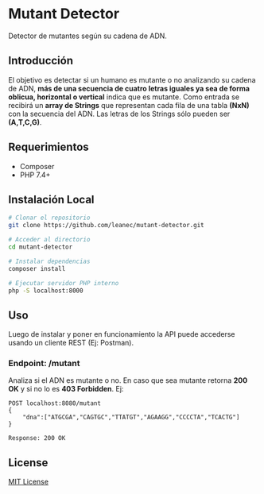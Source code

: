 # Mutant Detector

Detector de mutantes según su cadena de ADN.

## Introducción
El objetivo es detectar si un humano es mutante o no analizando su cadena de ADN, **más de una secuencia de cuatro letras iguales ya sea de forma oblicua, horizontal o vertical** indica que es mutante.
Como entrada se recibirá un **array de Strings** que representan cada fila de una tabla **(NxN)** con la secuencia del ADN. Las letras de los Strings sólo pueden ser **(A,T,C,G)**.

## Requerimientos

- Composer
- PHP 7.4+

## Instalación Local

``` bash
# Clonar el repositorio
git clone https://github.com/leanec/mutant-detector.git

# Acceder al directorio
cd mutant-detector

# Instalar dependencias
composer install

# Ejecutar servidor PHP interno
php -S localhost:8000

```

## Uso

Luego de instalar y poner en funcionamiento la API puede accederse usando un cliente REST (Ej: Postman).

### Endpoint: /mutant

Analiza si el ADN es mutante o no. En caso que sea mutante retorna **200 OK** y si no lo es **403 Forbidden**. Ej: 

```
POST localhost:8080/mutant
{
    "dna":["ATGCGA","CAGTGC","TTATGT","AGAAGG","CCCCTA","TCACTG"]
}
```

```
Response: 200 OK
```

## License
[MIT License](https://github.com/leanec/mutant-detector/blob/main/LICENSE)